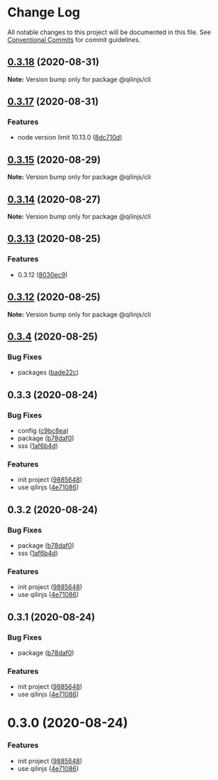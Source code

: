 # Change Log

All notable changes to this project will be documented in this file.
See [Conventional Commits](https://conventionalcommits.org) for commit guidelines.

## [0.3.18](https://github.com/jackhutu/qilin/compare/v0.3.17...v0.3.18) (2020-08-31)

**Note:** Version bump only for package @qilinjs/cli

## [0.3.17](https://github.com/jackhutu/qilin/compare/v0.3.16...v0.3.17) (2020-08-31)

### Features

- node version limit 10.13.0 ([8dc710d](https://github.com/jackhutu/qilin/commit/8dc710d4f49cf3bfd263b1b17488a4b94fe9f06d))

## [0.3.15](https://github.com/jackhutu/qilin/compare/v0.3.14...v0.3.15) (2020-08-29)

**Note:** Version bump only for package @qilinjs/cli

## [0.3.14](https://github.com/jackhutu/qilin/compare/v0.3.13...v0.3.14) (2020-08-27)

**Note:** Version bump only for package @qilinjs/cli

## [0.3.13](https://github.com/jackhutu/qilin/compare/v0.3.12...v0.3.13) (2020-08-25)

### Features

- 0.3.12 ([8030ec9](https://github.com/jackhutu/qilin/commit/8030ec931cae9cf56375e552d3967b49dfc66101))

## [0.3.12](https://github.com/jackhutu/qilin/compare/v0.3.11...v0.3.12) (2020-08-25)

**Note:** Version bump only for package @qilinjs/cli

## [0.3.4](https://github.com/jackhutu/qilin/compare/@qilinjs/cli@0.3.3...@qilinjs/cli@0.3.4) (2020-08-25)

### Bug Fixes

- packages ([bade22c](https://github.com/jackhutu/qilin/commit/bade22c6789c5bb5b9dab08ff582a53d656c6ea5))

## 0.3.3 (2020-08-24)

### Bug Fixes

- config ([c9bc8ea](https://github.com/jackhutu/qilin/commit/c9bc8ea9b2b03a550476b44b38218d29ffd6be33))
- package ([b78daf0](https://github.com/jackhutu/qilin/commit/b78daf0e20afce65589f398787872a0fd0787f06))
- sss ([1af6b4d](https://github.com/jackhutu/qilin/commit/1af6b4d937a2c1bc4ff769aaed842b6e0968c00a))

### Features

- init project ([9885648](https://github.com/jackhutu/qilin/commit/98856485475b3eed45e842e9b63f346e19d36287))
- use qilinjs ([4e71086](https://github.com/jackhutu/qilin/commit/4e71086898e40b6376cd1dff11043cdd031d1dad))

## 0.3.2 (2020-08-24)

### Bug Fixes

- package ([b78daf0](https://github.com/jackhutu/qilin/commit/b78daf0e20afce65589f398787872a0fd0787f06))
- sss ([1af6b4d](https://github.com/jackhutu/qilin/commit/1af6b4d937a2c1bc4ff769aaed842b6e0968c00a))

### Features

- init project ([9885648](https://github.com/jackhutu/qilin/commit/98856485475b3eed45e842e9b63f346e19d36287))
- use qilinjs ([4e71086](https://github.com/jackhutu/qilin/commit/4e71086898e40b6376cd1dff11043cdd031d1dad))

## 0.3.1 (2020-08-24)

### Bug Fixes

- package ([b78daf0](https://github.com/jackhutu/qilin/commit/b78daf0e20afce65589f398787872a0fd0787f06))

### Features

- init project ([9885648](https://github.com/jackhutu/qilin/commit/98856485475b3eed45e842e9b63f346e19d36287))
- use qilinjs ([4e71086](https://github.com/jackhutu/qilin/commit/4e71086898e40b6376cd1dff11043cdd031d1dad))

# 0.3.0 (2020-08-24)

### Features

- init project ([9885648](https://github.com/jackhutu/qilin/commit/98856485475b3eed45e842e9b63f346e19d36287))
- use qilinjs ([4e71086](https://github.com/jackhutu/qilin/commit/4e71086898e40b6376cd1dff11043cdd031d1dad))
